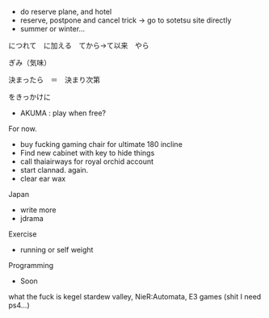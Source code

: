 - do reserve plane, and hotel
- reserve, postpone and cancel trick -> go to sotetsu site directly
- summer or winter...

につれて　に加える　てから→て以来　やら

ぎみ（気味）

決まったら　＝　決まり次第

をきっかけに

- AKUMA : play when free?

For now.
- buy fucking gaming chair for ultimate 180 incline
- Find new cabinet with key to hide things
- call thaiairways for royal orchid account
- start clannad. again.
- clear ear wax

Japan
- write more
- jdrama

Exercise
- running or self weight

Programming
- Soon

what the fuck is kegel
stardew valley, 
NieR:Automata,
E3 games (shit I need ps4...)


